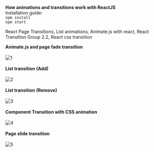 **How animations and transitions work with ReactJS**
<br/>
Installation guide:
<br/>
`npm install`
<br/>
`npm start`

React Page Transitions, List animations, Animate.js with react, React Transition Group 2.2, React css transition

**Animate.js and page fade transition**
<br/>
<br/>
![1](https://user-images.githubusercontent.com/627361/35263182-396e0402-0031-11e8-8ea8-17abd2abda9d.gif)
<br/>
<br/>
**List transition (Add)**
<br/>
<br/>
![2](https://user-images.githubusercontent.com/627361/35263183-3995f1d8-0031-11e8-9970-49768b4babf9.gif)
<br/>
<br/>
**List transition (Remove)**
<br/>
<br/>
![3](https://user-images.githubusercontent.com/627361/35263184-39bf06f4-0031-11e8-8a6c-2beb79f7269b.gif)
<br/>
<br/>
**Component Transition with CSS animation**
<br/>
<br/>
![4](https://user-images.githubusercontent.com/627361/35263185-39f02216-0031-11e8-8972-84f793b8b50c.gif)
<br/>
<br/>
**Page slide transition**
<br/>
<br/>
![5](https://user-images.githubusercontent.com/627361/35263186-3a189656-0031-11e8-8b95-8487a48332c3.gif)
